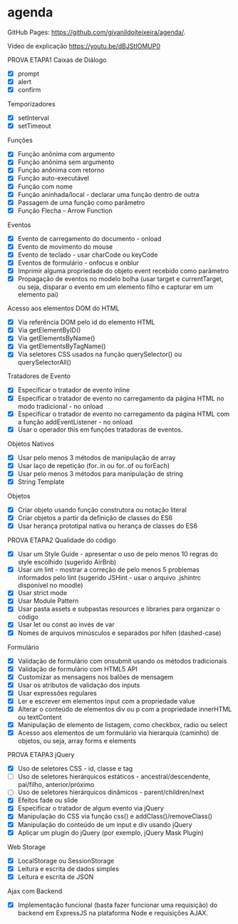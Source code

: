 # agenda

GitHub Pages:
https://github.com/givanildojteixeira/agenda/.

Vídeo de explicação
https://youtu.be/dBJStIOMUP0

PROVA ETAPA1
Caixas de Diálogo

-   [x] prompt
-   [x] alert
-   [x] confirm

Temporizadores

-   [x] setInterval
-   [x] setTimeout

Funções

-   [x] Função anônima com argumento
-   [x] Função anônima sem argumento
-   [x] Função anônima com retorno
-   [x] Função auto-executável
-   [x] Função com nome
-   [x] Função aninhada/local - declarar uma função dentro de outra
-   [x] Passagem de uma função como parâmetro
-   [x] Função Flecha - Arrow Function

Eventos

-   [x] Evento de carregamento do documento - onload
-   [x] Evento de movimento do mouse
-   [x] Evento de teclado - usar charCode ou keyCode
-   [x] Eventos de formulário - onfocus e onblur
-   [x] Imprimir alguma propriedade do objeto event recebido como parâmetro
-   [x] Propagação de eventos no modelo bolha (usar target e currentTarget, ou seja, disparar o evento em um elemento filho e capturar em um elemento pai)

Acesso aos elementos DOM do HTML

-   [x] Via referência DOM pelo id do elemento HTML
-   [x] Via getElementByID()
-   [x] Via getElementsByName()
-   [x] Via getElementsByTagName()
-   [x] Via seletores CSS usados na função querySelector() ou querySelectorAll()

Tratadores de Evento

-   [x] Especificar o tratador de evento inline
-   [x] Especificar o tratador de evento no carregamento da página HTML no modo tradicional - no onload
-   [x] Especificar o tratador de evento no carregamento da página HTML com a função addEventListener - no onload
-   [x] Usar o operador this em funções tratadoras de eventos.

Objetos Nativos

-   [x] Usar pelo menos 3 métodos de manipulação de array
-   [x] Usar laço de repetição (for..in ou for..of ou forEach)
-   [x] Usar pelo menos 3 métodos para manipulação de string
-   [x] String Template

Objetos

-   [x] Criar objeto usando função construtora ou notação literal
-   [x] Criar objetos a partir da definição de classes do ES6
-   [x] Usar herança prototipal nativa ou herança de classes do ES6

PROVA ETAPA2
Qualidade do código

-   [x] Usar um Style Guide - apresentar o uso de pelo menos 10 regras do style escolhido (sugerido AirBnb)
-   [x] Usar um lint - mostrar a correção de pelo menos 5 problemas informados pelo lint (sugerido JSHint - usar o arquivo .jshintrc disponível no moodle)
-   [x] Usar strict mode
-   [x] Usar Module Pattern
-   [x] Usar pasta assets e subpastas resources e libraries para organizar o código
-   [x] Usar let ou const ao invés de var
-   [x] Nomes de arquivos minúsculos e separados por hífen (dashed-case)

Formulário

-   [x] Validação de formulário com onsubmit usando os métodos tradicionais
-   [x] Validação de formulário com HTML5 API
-   [x] Customizar as mensagens nos balões de mensagem
-   [x] Usar os atributos de validação dos inputs
-   [x] Usar expressões regulares
-   [x] Ler e escrever em elementos input com a propriedade value
-   [x] Alterar o conteúdo de elementos div ou p com a propriedade innerHTML ou textContent
-   [x] Manipulação de elemento de listagem, como checkbox, radio ou select
-   [x] Acesso aos elementos de um formulário via hierarquia (caminho) de objetos, ou seja, array forms e elements

PROVA ETAPA3
jQuery

-   [x] Uso de seletores CSS - id, classe e tag
-   [ ] Uso de seletores hierárquicos estáticos - ancestral/descendente, pai/filho, anterior/próximo
-   [ ] Uso de seletores hierárquicos dinâmicos - parent/children/next
-   [x] Efeitos fade ou slide
-   [x] Especificar o tratador de algum evento via jQuery
-   [x] Manipulação do CSS via função css() e addClass()/removeClass()
-   [x] Manipulação do conteúdo de um input e div usando jQuery
-   [x] Aplicar um plugin do jQuery (por exemplo, jQuery Mask Plugin)

Web Storage

-   [x] LocalStorage ou SessionStorage
-   [x] Leitura e escrita de dados simples
-   [x] Leitura e escrita de JSON

Ajax com Backend

-   [x] Implementação funcional (basta fazer funcionar uma requisição) do backend em ExpressJS na plataforma Node e requisições AJAX.

